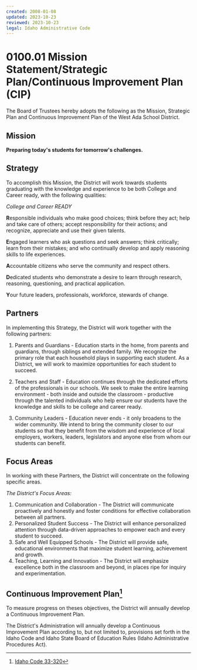 ```yaml
---
created: 2008-01-08
updated: 2023-10-23
reviewed: 2023-10-23
legal: Idaho Administrative Code
---
```


# 0100.01 Mission Statement/Strategic Plan/Continuous Improvement Plan (CIP)

The Board of Trustees hereby adopts the following as the Mission, Strategic Plan and Continuous Improvement Plan of the West Ada School District.

## Mission

**Preparing today's students for tomorrow's challenges.**

## Strategy

To accomplish this Mission, the District will work towards students graduating with the knowledge and experience to be both College and Career ready, with the following qualities:

*College and Career READY*

**R**esponsible individuals who make good choices; think before they act; help and take care of others; accept responsibility for their actions; and recognize, appreciate and use their given talents.

**E**ngaged learners who ask questions and seek answers; think critically; learn from their mistakes; and who continually develop and apply reasoning skills to life experiences.

**A**ccountable citizens who serve the community and respect others.

**D**edicated students who demonstrate a desire to learn through research, reasoning, questioning, and practical application.

**Y**our future leaders, professionals, workforce, stewards of change.

## Partners

In implementing this Strategy, the District will work together with the following partners:

1. Parents and Guardians - Education starts in the home, from parents and guardians, through siblings and extended family. We recognize the primary role that each household plays in supporting each student. As a District, we will work to maximize opportunities for each student to succeed.

1. Teachers and Staff - Education continues through the dedicated efforts of the professionals in our schools. We seek to make the entire learning environment - both inside and outside the classroom - productive through the talented individuals who help ensure our students have the knowledge and skills to be college and career ready.

1. Community Leaders - Education never ends - it only broadens to the wider community. We intend to bring the community closer to our students so that they benefit from the wisdom and experience of local employers, workers, leaders, legislators and anyone else from whom our students can benefit.

## Focus Areas

In working with these Partners, the District will concentrate on the following specific areas.

*The District's Focus Areas:*

1. Communication and Collaboration - The District will communicate proactively and honestly and foster conditions for effective collaboration between all partners.
1. Personalized Student Success - The District will enhance personalized attention through data-driven approaches to empower each and every student to succeed.
1. Safe and Well Equipped Schools - The District will provide safe, educational environments that maximize student learning, achievement and growth.
1. Teaching, Learning and Innovation - The District will emphasize excellence both in the classroom and beyond, in places ripe for inquiry and experimentation.

## Continuous Improvement Plan[^ic-33-320]

To measure progress on theses objectives, the District will annually develop a Continuous Improvement Plan.

The District's Administration will annually develop a Continuous Improvement Plan according to, but not limited to, provisions set forth in the Idaho Code and Idaho State Board of Education Rules (Idaho Administrative Procedures
Act).


[^ic-33-320]: [Idaho Code 33-320](https://legislature.idaho.gov/statutesrules/idstat/title33/t33ch3/sect33-320/)
